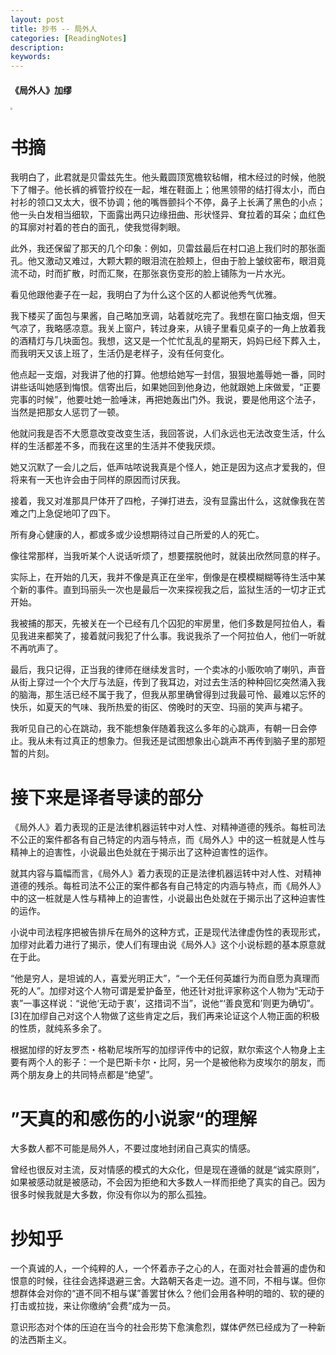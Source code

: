 ```yaml
---
layout: post
title: 抄书 -- 局外人
categories: [ReadingNotes]
description: 
keywords: 
---
```


#### 《局外人》加缪

<img src="https://img3.doubanio.com/view/subject/l/public/s28908261.jpg" style="zoom:20%;" />

# 书摘

我明白了，此君就是贝雷兹先生。他头戴圆顶宽檐软毡帽，棺木经过的时候，他脱下了帽子。他长裤的裤管拧绞在一起，堆在鞋面上；他黑领带的结打得太小，而白衬衫的领口又太大，很不协调；他的嘴唇颤抖个不停，鼻子上长满了黑色的小点；他一头白发相当细软，下面露出两只边缘扭曲、形状怪异、耷拉着的耳朵；血红色的耳廓对衬着的苍白的面孔，使我觉得刺眼。



此外，我还保留了那天的几个印象：例如，贝雷兹最后在村口追上我们时的那张面孔。他又激动又难过，大颗大颗的眼泪流在脸颊上，但由于脸上皱纹密布，眼泪竟流不动，时而扩散，时而汇聚，在那张哀伤变形的脸上铺陈为一片水光。



看见他跟他妻子在一起，我明白了为什么这个区的人都说他秀气优雅。



我下楼买了面包与果酱，自己略加烹调，站着就吃完了。我想在窗口抽支烟，但天气凉了，我略感凉意。我关上窗户，转过身来，从镜子里看见桌子的一角上放着我的酒精灯与几块面包。我想，这又是一个忙忙乱乱的星期天，妈妈已经下葬入土，而我明天又该上班了，生活仍是老样子，没有任何变化。



他点起一支烟，对我讲了他的打算。他想给她写一封信，狠狠地羞辱她一番，同时讲些话叫她感到悔恨。信寄出后，如果她回到他身边，他就跟她上床做爱，“正要完事的时候”，他要吐她一脸唾沫，再把她轰出门外。我说，要是他用这个法子，当然是把那女人惩罚了一顿。



他就问我是否不大愿意改变改变生活，我回答说，人们永远也无法改变生活，什么样的生活都差不多，而我在这里的生活并不使我厌烦。



她又沉默了一会儿之后，低声咕哝说我真是个怪人，她正是因为这点才爱我的，但将来有一天也许会由于同样的原因而讨厌我。



接着，我又对准那具尸体开了四枪，子弹打进去，没有显露出什么，这就像我在苦难之门上急促地叩了四下。



所有身心健康的人，都或多或少设想期待过自己所爱的人的死亡。



像往常那样，当我听某个人说话听烦了，想要摆脱他时，就装出欣然同意的样子。



实际上，在开始的几天，我并不像是真正在坐牢，倒像是在模模糊糊等待生活中某个新的事件。直到玛丽头一次也是最后一次来探视我之后，监狱生活的一切才正式开始。



我被捕的那天，先被关在一个已经有几个囚犯的牢房里，他们多数是阿拉伯人，看见我进来都笑了，接着就问我犯了什么事。我说我杀了一个阿拉伯人，他们一听就不再吭声了。



最后，我只记得，正当我的律师在继续发言时，一个卖冰的小贩吹响了喇叭，声音从街上穿过一个个大厅与法庭，传到了我耳边，对过去生活的种种回忆突然涌入我的脑海，那生活已经不属于我了，但我从那里确曾得到过我最可怜、最难以忘怀的快乐，如夏天的气味、我所热爱的街区、傍晚时的天空、玛丽的笑声与裙子。



我听见自己的心在跳动，我不能想象伴随着我这么多年的心跳声，有朝一日会停止。我从未有过真正的想象力。但我还是试图想象出心跳声不再传到脑子里的那短暂的片刻。



# 接下来是译者导读的部分

《局外人》着力表现的正是法律机器运转中对人性、对精神道德的残杀。每桩司法不公正的案件都各有自己特定的内涵与特点，而《局外人》中的这一桩就是人性与精神上的迫害性，小说最出色处就在于揭示出了这种迫害性的运作。



就其内容与篇幅而言，《局外人》着力表现的正是法律机器运转中对人性、对精神道德的残杀。每桩司法不公正的案件都各有自己特定的内涵与特点，而《局外人》中的这一桩就是人性与精神上的迫害性，小说最出色处就在于揭示出了这种迫害性的运作。



小说中司法程序把被告排斥在局外的这种方式，正是现代法律虚伪性的表现形式，加缪对此着力进行了揭示，使人们有理由说《局外人》这个小说标题的基本原意就在于此。



“他是穷人，是坦诚的人，喜爱光明正大”，“一个无任何英雄行为而自愿为真理而死的人”。加缪对这个人物可谓是爱护备至，他还针对批评家称这个人物为“无动于衷”一事这样说：“说他‘无动于衷’，这措词不当”，说他“‘善良宽和’则更为确切”。[3]在加缪自己对这个人物做了这些肯定之后，我们再来论证这个人物正面的积极的性质，就纯系多余了。 



根据加缪的好友罗杰・格勒尼埃所写的加缪评传中的记叙，默尔索这个人物身上主要有两个人的影子：一个是巴斯卡尔・比阿，另一个是被他称为皮埃尔的朋友，而两个朋友身上的共同特点都是“绝望”。



# ”天真的和感伤的小说家“的理解

大多数人都不可能是局外人，不要过度地封闭自己真实的情感。

曾经也很反对主流，反对情感的模式的大众化，但是现在遵循的就是“诚实原则”，如果被感动就是被感动，不会因为拒绝和大多数人一样而拒绝了真实的自己。因为很多时候我就是大多数，你没有你以为的那么孤独。



# 抄知乎

一个真诚的人，一个纯粹的人，一个怀着赤子之心的人，在面对社会普遍的虚伪和恨意的时候，往往会选择退避三舍。大路朝天各走一边。道不同，不相与谋。但你想群体会对你的“道不同不相与谋”善罢甘休么？他们会用各种明的暗的、软的硬的打击或拉拢，来让你缴纳“会费”成为一员。

意识形态对个体的压迫在当今的社会形势下愈演愈烈，媒体俨然已经成为了一种新的法西斯主义。